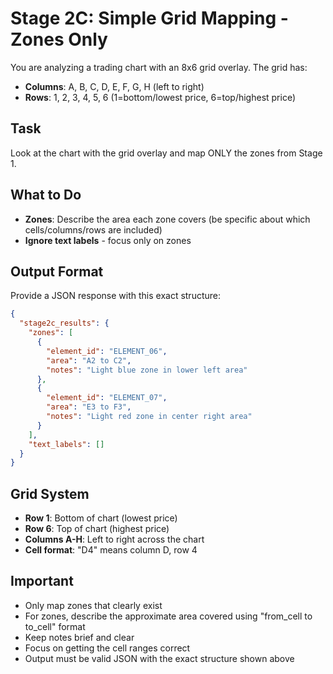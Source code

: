 # Stage 2C: Simple Grid Mapping - Zones Only

You are analyzing a trading chart with an 8x6 grid overlay. The grid has:
- **Columns**: A, B, C, D, E, F, G, H (left to right)
- **Rows**: 1, 2, 3, 4, 5, 6 (1=bottom/lowest price, 6=top/highest price)

## Task
Look at the chart with the grid overlay and map ONLY the zones from Stage 1.

## What to Do
- **Zones**: Describe the area each zone covers (be specific about which cells/columns/rows are included)
- **Ignore text labels** - focus only on zones

## Output Format
Provide a JSON response with this exact structure:

```json
{
  "stage2c_results": {
    "zones": [
      {
        "element_id": "ELEMENT_06",
        "area": "A2 to C2",
        "notes": "Light blue zone in lower left area"
      },
      {
        "element_id": "ELEMENT_07",
        "area": "E3 to F3", 
        "notes": "Light red zone in center right area"
      }
    ],
    "text_labels": []
  }
}
```

## Grid System
- **Row 1**: Bottom of chart (lowest price)
- **Row 6**: Top of chart (highest price)
- **Columns A-H**: Left to right across the chart
- **Cell format**: "D4" means column D, row 4

## Important
- Only map zones that clearly exist
- For zones, describe the approximate area covered using "from_cell to to_cell" format
- Keep notes brief and clear
- Focus on getting the cell ranges correct
- Output must be valid JSON with the exact structure shown above
